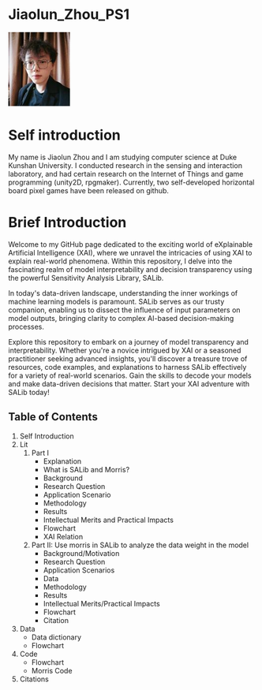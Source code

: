 # Jiaolun_Zhou_PS1
<img src="Photo.jpg" alt="Abstract Word Cloud">

# Self introduction
My name is Jiaolun Zhou and I am studying computer science at Duke Kunshan University. I conducted research in the sensing and interaction laboratory, and had certain research on the Internet of Things and game programming (unity2D, rpgmaker). Currently, two self-developed horizontal board pixel games have been released on github.
# Brief Introduction
Welcome to my GitHub page dedicated to the exciting world of eXplainable Artificial Intelligence (XAI), where we unravel the intricacies of using XAI to explain real-world phenomena. Within this repository, I delve into the fascinating realm of model interpretability and decision transparency using the powerful Sensitivity Analysis Library, SALib.

In today's data-driven landscape, understanding the inner workings of machine learning models is paramount. SALib serves as our trusty companion, enabling us to dissect the influence of input parameters on model outputs, bringing clarity to complex AI-based decision-making processes.

Explore this repository to embark on a journey of model transparency and interpretability. Whether you're a novice intrigued by XAI or a seasoned practitioner seeking advanced insights, you'll discover a treasure trove of resources, code examples, and explanations to harness SALib effectively for a variety of real-world scenarios. Gain the skills to decode your models and make data-driven decisions that matter. Start your XAI adventure with SALib today!

## Table of Contents
1. Self Introduction
2. Lit
   1. Part I
      - Explanation
      - What is SALib and Morris?
      - Background
      - Research Question
      - Application Scenario
      - Methodology
      - Results
      - Intellectual Merits and Practical Impacts
      - Flowchart
      - XAI Relation
   3. Part II: Use morris in SALib to analyze the data weight in the model
      - Background/Motivation
      - Research Question
      - Application Scenarios
      - Data
      - Methodology
      - Results
      - Intellectual Merits/Practical Impacts
      - Flowchart
      - Citation
3. Data
   - Data dictionary
   - Flowchart
4. Code
   - Flowchart
   - Morris Code
5. Citations
